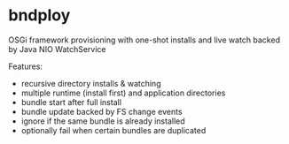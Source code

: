 # bndploy
OSGi framework provisioning with one-shot installs and live watch backed by Java NIO WatchService

Features:
* recursive directory installs & watching
* multiple runtime (install first) and application directories
* bundle start after full install
* bundle update backed by FS change events
* ignore if the same bundle is already installed
* optionally fail when certain bundles are duplicated

